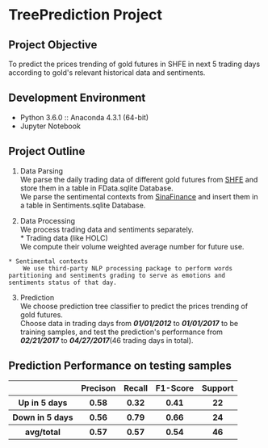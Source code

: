 # TreePrediction Project

## Project Objective  
  To predict the prices trending of gold futures in SHFE in next 5 trading days according to gold's relevant historical data and sentiments.

## Development Environment
  * Python 3.6.0 :: Anaconda 4.3.1 (64-bit)
  * Jupyter Notebook

## Project Outline
  1. Data Parsing  
    We parse the daily trading data of different gold futures from [SHFE](http://www.shfe.com.cn/data/dailydata/kx/kx20170104.dat) and store them in a table in FData.sqlite Database.  
    We parse the sentimental contexts from [SinaFinance](http://roll.finance.sina.com.cn/finance/gjs/hjzx.shtml) and insert them in a table in Sentiments.sqlite Database.

  2. Data Processing  
    We process trading data and sentiments separately.  
    * Trading data (like HOLC)  
  	    We compute their volume weighted average number for future use.  

    * Sentimental contexts  
  	    We use third-party NLP processing package to perform words partitioning and sentiments grading to serve as emotions and sentiments status of that day.  

  3. Prediction  
  	We choose prediction tree classifier to predict the prices trending of gold futures.  
  	Choose data in trading days from ___01/01/2012___ to ___01/01/2017___ to be training samples, and test the prediction's performance from ___02/21/2017___ to ___04/27/2017___(46 trading days in total).  

## Prediction Performance on testing samples
<table> 
 	<tr> 
 		<th> </th>
 		<th>Precison</th> 
 		<th>Recall</th>
		<th>F1-Score</th>
		<th>Support</th>
	</tr>
	<tr> 
		<th>Up in 5 days</th>
		<th>0.58</th>
		<th>0.32</th> 
		<th>0.41</th> 
		<th>22</th> 
	</tr> 
	<tr> 
		<th>Down in 5 days</th> 
		<th>0.56</th>
		<th>0.79</th> 
		<th>0.66</th> 
		<th>24</th> 
	</tr>
	<tr> 
		<th>avg/total</th> 
		<th>0.57</th>
		<th>0.57</th> 
		<th>0.54</th> 
		<th>46</th> 
	</tr> 
</table>